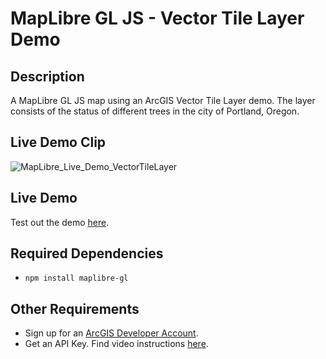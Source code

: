 # MapLibre GL JS - Vector Tile Layer Demo

## Description
A MapLibre GL JS map using an ArcGIS Vector Tile Layer demo. The layer consists of the status of different trees in the city of Portland, Oregon.

## Live Demo Clip
![MapLibre_Live_Demo_VectorTileLayer](https://user-images.githubusercontent.com/112517097/204543213-5a1ea349-d266-4147-94df-191d2444930a.gif)

## Live Demo
Test out the demo [here](https://maplibre-gljs-vectortilelayer-demo.netlify.app/).

## Required Dependencies <a name="dep"></a>

- `npm install maplibre-gl`

## Other Requirements <a name="req"></a>

- Sign up for an [ArcGIS Developer Account](https://developers.arcgis.com/sign-up/).
- Get an API Key. Find video instructions [here](https://www.youtube.com/watch?v=StVncn6DLzc.).
